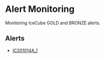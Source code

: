 # Alert Monitoring

Monitoring IceCube GOLD and BRONZE alerts.

## Alerts
- [IC201014A_1](https://rmorgan10.github.io/AlertMonitoring/IC201014A_1/)